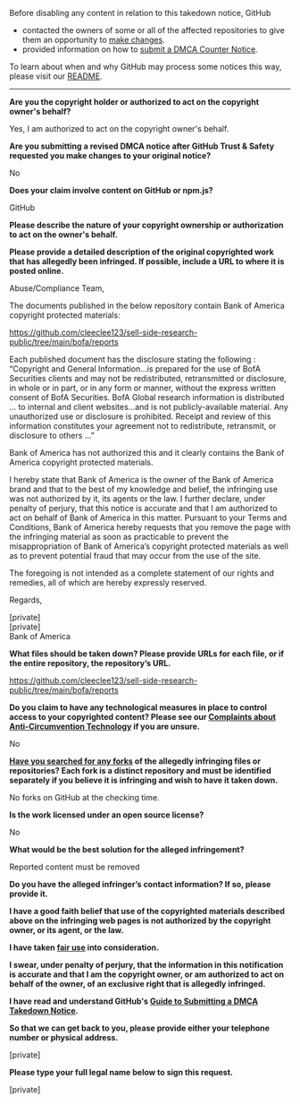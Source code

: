 Before disabling any content in relation to this takedown notice, GitHub
- contacted the owners of some or all of the affected repositories to give them an opportunity to [make changes](https://docs.github.com/en/github/site-policy/dmca-takedown-policy#a-how-does-this-actually-work).
- provided information on how to [submit a DMCA Counter Notice](https://docs.github.com/en/articles/guide-to-submitting-a-dmca-counter-notice).

To learn about when and why GitHub may process some notices this way, please visit our [README](https://github.com/github/dmca/blob/master/README.md#anatomy-of-a-takedown-notice).

---

**Are you the copyright holder or authorized to act on the copyright owner's behalf?**

Yes, I am authorized to act on the copyright owner's behalf.

**Are you submitting a revised DMCA notice after GitHub Trust & Safety requested you make changes to your original notice?**

No

**Does your claim involve content on GitHub or npm.js?**

GitHub

**Please describe the nature of your copyright ownership or authorization to act on the owner's behalf.**

**Please provide a detailed description of the original copyrighted work that has allegedly been infringed. If possible, include a URL to where it is posted online.**

Abuse/Compliance Team,

The documents published in the below repository contain Bank of America copyright protected materials:

https://github.com/cleeclee123/sell-side-research-public/tree/main/bofa/reports

Each published document has the disclosure stating the following : “Copyright and General Information...is prepared for the use of BofA Securities clients and may not be redistributed, retransmitted or disclosure, in whole or in part, or in any form or manner, without the express written consent of BofA Securities. BofA Global research information is distributed ... to internal and client websites...and is not publicly-available material. Any unauthorized use or disclosure is prohibited. Receipt and review of this information constitutes your agreement not to redistribute, retransmit, or disclosure to others ...”

Bank of America has not authorized this and it clearly contains the Bank of America copyright protected materials.

I hereby state that Bank of America is the owner of the Bank of America brand and that to the best of my knowledge and belief, the infringing use was not authorized by it, its agents or the law. I further declare, under penalty of perjury, that this notice is accurate and that I am authorized to act on behalf of Bank of America in this matter. Pursuant to your Terms and Conditions, Bank of America hereby requests that you remove the page with the infringing material as soon as practicable to prevent the misappropriation of Bank of America’s copyright protected materials as well as to prevent potential fraud that may occur from the use of the site.

The foregoing is not intended as a complete statement of our rights and remedies, all of which are hereby expressly reserved.

Regards,

[private]  
[private]  
Bank of America

**What files should be taken down? Please provide URLs for each file, or if the entire repository, the repository’s URL.**

https://github.com/cleeclee123/sell-side-research-public/tree/main/bofa/reports

**Do you claim to have any technological measures in place to control access to your copyrighted content? Please see our <a href="https://docs.github.com/articles/guide-to-submitting-a-dmca-takedown-notice#complaints-about-anti-circumvention-technology">Complaints about Anti-Circumvention Technology</a> if you are unsure.**

No

**<a href="https://docs.github.com/articles/dmca-takedown-policy#b-what-about-forks-or-whats-a-fork">Have you searched for any forks</a> of the allegedly infringing files or repositories? Each fork is a distinct repository and must be identified separately if you believe it is infringing and wish to have it taken down.**

No forks on GitHub at the checking time.

**Is the work licensed under an open source license?**

No

**What would be the best solution for the alleged infringement?**

Reported content must be removed

**Do you have the alleged infringer’s contact information? If so, please provide it.**

**I have a good faith belief that use of the copyrighted materials described above on the infringing web pages is not authorized by the copyright owner, or its agent, or the law.**

**I have taken <a href="https://www.lumendatabase.org/topics/22">fair use</a> into consideration.**

**I swear, under penalty of perjury, that the information in this notification is accurate and that I am the copyright owner, or am authorized to act on behalf of the owner, of an exclusive right that is allegedly infringed.**

**I have read and understand GitHub's <a href="https://docs.github.com/articles/guide-to-submitting-a-dmca-takedown-notice/">Guide to Submitting a DMCA Takedown Notice</a>.**

**So that we can get back to you, please provide either your telephone number or physical address.**

[private]  

**Please type your full legal name below to sign this request.**

[private]  
